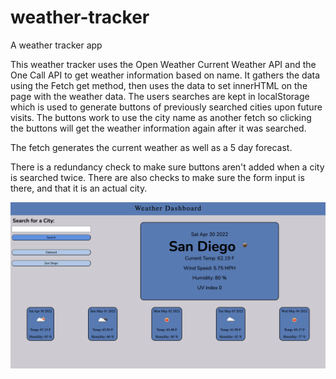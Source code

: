 # weather-tracker
A weather tracker app


This weather tracker uses the Open Weather Current Weather API and the One Call API to get weather information based on name.
It gathers the data using the Fetch get method, then uses the data to set innerHTML on the page with the weather data.
The users searches are kept in localStorage which is used to generate buttons of previously searched cities upon future visits. The buttons work to use the city name as another fetch so clicking the buttons will get the weather information again after it was searched.

The fetch generates the current weather as well as a 5 day forecast.

There is a redundancy check to make sure buttons aren't added when a city is searched twice. There are also checks to make sure the form input is there, and that it is an actual city.


![splash-page](./assets/images/splash.png)